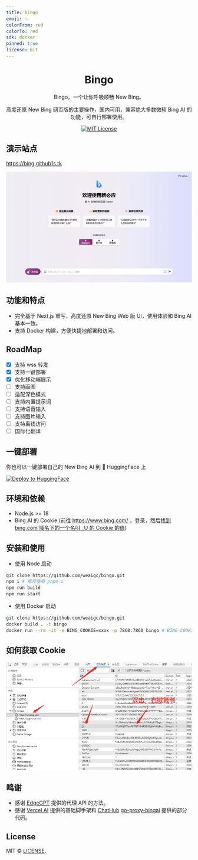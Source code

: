 ```yaml
---
title: bingo
emoji: 📉
colorFrom: red
colorTo: red
sdk: docker
pinned: true
license: mit
---
```


<div align="center">

# Bingo 

Bingo，一个让你呼吸顺畅 New Bing。

高度还原 New Bing 网页版的主要操作，国内可用，兼容绝大多数微软 Bing AI 的功能，可自行部署使用。

[![MIT License](https://img.shields.io/badge/license-MIT-97c50f)](https://github.com/weaigc/bingo/blob/main/license)


</div>

## 演示站点

https://bing.github1s.tk

[![img](./docs/images/demo.png)](https://bing.github1s.tk)

## 功能和特点

- 完全基于 Next.js 重写，高度还原 New Bing Web 版 UI，使用体验和 Bing AI 基本一致。
- 支持 Docker 构建，方便快捷地部署和访问。

## RoadMap

 - [x] 支持 wss 转发
 - [x] 支持一键部署
 - [x] 优化移动端展示
 - [ ] 支持画图
 - [ ] 适配深色模式
 - [ ] 支持内置提示词
 - [ ] 支持语音输入
 - [ ] 支持图片输入
 - [ ] 支持离线访问
 - [ ] 国际化翻译

## 一键部署
你也可以一键部署自己的 New Bing AI 到 🤗 HuggingFace 上

[![Deploy to HuggingFace](https://img.shields.io/badge/%E7%82%B9%E5%87%BB%E9%83%A8%E7%BD%B2-%F0%9F%A4%97-fff)](https://huggingface.co/login?next=%2Fspaces%2Fhf4all%2Fbingo%3Fduplicate%3Dtrue%26visibility%3Dpublic)

## 环境和依赖

- Node.js >= 18
- Bing AI 的 Cookie (前往 https://www.bing.com/ ，登录，然后[找到 bing.com 域名下的一个名叫 _U 的 Cookie 的值](#如何获取-cookie))

## 安装和使用

* 使用 Node 启动

```bash
git clone https://github.com/weaigc/bingo.git
npm i # 推荐使用 pnpm i
npm run build
npm run start
```

* 使用 Docker 启动
```bash
git clone https://github.com/weaigc/bingo.git
docker build . -t bingo
docker run --rm -it -e BING_COOKIE=xxxx -p 7860:7860 bingo # BING_COOKIE 为 bing.com 域名下的一个名叫 _U 的 Cookie 的值
```

## 如何获取 Cookie
![Coookie](./docs/images/bing-cookie.png)

## 鸣谢
 - 感谢 [EdgeGPT](https://github.com/acheong08/EdgeGPT) 提供的代理 API 的方法。
 - 感谢 [Vercel AI](https://github.com/vercel-labs/ai-chatbot) 提供的基础脚手架和 [ChatHub](https://github.com/chathub-dev/chathub) [go-proxy-bingai](https://github.com/adams549659584/go-proxy-bingai) 提供的部分代码。

## License

MIT © [LICENSE](https://github.com/weaigc/bingo/blob/main/LICENSE).



